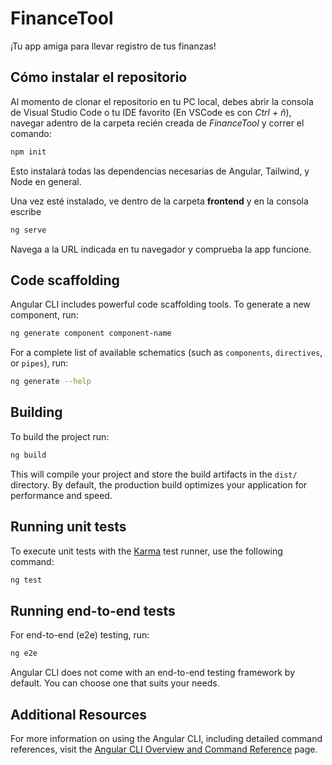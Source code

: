# FinanceTool

¡Tu app amiga para llevar registro de tus finanzas!

## Cómo instalar el repositorio

Al momento de clonar el repositorio en tu PC local, debes abrir la consola de Visual Studio Code o tu IDE favorito (En VSCode es con *Ctrl + ñ*), navegar adentro de la carpeta recién creada de *FinanceTool* y correr el comando:

```bash
npm init
```

Esto instalará todas las dependencias necesarias de Angular, Tailwind, y Node en general.

Una vez esté instalado, ve dentro de la carpeta **frontend** y en la consola escribe 

```bash
ng serve
```

Navega a la URL indicada en tu navegador y comprueba la app funcione. 

## Code scaffolding

Angular CLI includes powerful code scaffolding tools. To generate a new component, run:

```bash
ng generate component component-name
```

For a complete list of available schematics (such as `components`, `directives`, or `pipes`), run:

```bash
ng generate --help
```

## Building

To build the project run:

```bash
ng build
```

This will compile your project and store the build artifacts in the `dist/` directory. By default, the production build optimizes your application for performance and speed.

## Running unit tests

To execute unit tests with the [Karma](https://karma-runner.github.io) test runner, use the following command:

```bash
ng test
```

## Running end-to-end tests

For end-to-end (e2e) testing, run:

```bash
ng e2e
```

Angular CLI does not come with an end-to-end testing framework by default. You can choose one that suits your needs.

## Additional Resources

For more information on using the Angular CLI, including detailed command references, visit the [Angular CLI Overview and Command Reference](https://angular.dev/tools/cli) page.
